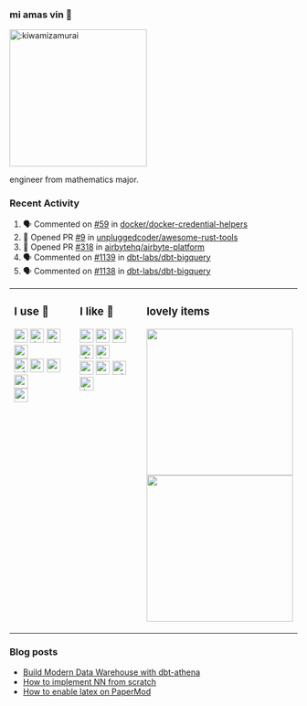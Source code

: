 ### mi amas vin 👋

<img width="240" src="https://count.getloli.com/get/@:kiwamizamurai?theme=rule34" alt=":kiwamizamurai" />

engineer from mathematics major.

### Recent Activity

<!--START_SECTION:activity-->
1. 🗣 Commented on [#59](https://github.com/docker/docker-credential-helpers/issues/59#issuecomment-2051089651) in [docker/docker-credential-helpers](https://github.com/docker/docker-credential-helpers)
2. 💪 Opened PR [#9](https://github.com/unpluggedcoder/awesome-rust-tools/pull/9) in [unpluggedcoder/awesome-rust-tools](https://github.com/unpluggedcoder/awesome-rust-tools)
3. 💪 Opened PR [#318](https://github.com/airbytehq/airbyte-platform/pull/318) in [airbytehq/airbyte-platform](https://github.com/airbytehq/airbyte-platform)
4. 🗣 Commented on [#1139](https://github.com/dbt-labs/dbt-bigquery/pull/1139#issuecomment-2024854051) in [dbt-labs/dbt-bigquery](https://github.com/dbt-labs/dbt-bigquery)
5. 🗣 Commented on [#1138](https://github.com/dbt-labs/dbt-bigquery/issues/1138#issuecomment-2020231483) in [dbt-labs/dbt-bigquery](https://github.com/dbt-labs/dbt-bigquery)
<!--END_SECTION:activity-->

<table><tr><td valign="top" width="33%">

### I use 👀
<!-- starts -->
<div>
  <img src="https://cdn.jsdelivr.net/npm/simple-icons@9.16.0/icons/python.svg" width=24 alt=":python" />
  <img src="https://cdn.jsdelivr.net/npm/simple-icons@9.16.0/icons/kubernetes.svg" width=24 alt=":kubernetes" />
  <img src="https://cdn.jsdelivr.net/npm/simple-icons@9.16.0/icons/dbt.svg" width=24 alt=":dbt" />
  <img src="https://cdn.jsdelivr.net/npm/simple-icons@9.16.0/icons/pydantic.svg" width=24 alt=":pydantic" />
  <br>
  <img src="https://cdn.jsdelivr.net/npm/simple-icons@9.16.0/icons/visualstudio.svg" width=24 alt=":visualstudio" />
  <img src="https://cdn.jsdelivr.net/npm/simple-icons@9.16.0/icons/googlecloud.svg" width=24 alt=":googlecloud" />
  <img src="https://cdn.jsdelivr.net/npm/simple-icons@9.16.0/icons/amazonaws.svg" width=24 alt=":amazonaws" />
  <img src="https://cdn.jsdelivr.net/npm/simple-icons@9.16.0/icons/terraform.svg" width=24 alt=":terraform" />
  <br>
  <img src="https://cdn.jsdelivr.net/npm/simple-icons@9.16.0/icons/notion.svg" width=24 alt=":notion" />
  </div>
<!-- ends -->
</td><td valign="top" width="34%">

### I like 👄
<!-- starts -->
<div>
  <img src="https://cdn.jsdelivr.net/npm/simple-icons@9.16.0/icons/proxmox.svg" width=24 alt=":proxmox" />
  <img src="https://cdn.jsdelivr.net/npm/simple-icons@9.16.0/icons/observable.svg" width=24 alt=":observable" />
  <img src="https://cdn.jsdelivr.net/npm/simple-icons@9.16.0/icons/ubiquiti.svg" width=24 alt=":ubiquiti" />
  <img src="https://cdn.jsdelivr.net/npm/simple-icons@9.16.0/icons/flutter.svg" width=24 alt=":flutter" />
  <img src="https://cdn.jsdelivr.net/npm/simple-icons@9.16.0/icons/latex.svg" width=24 alt=":latex" />
  <br>
  <img src="https://cdn.jsdelivr.net/npm/simple-icons@9.16.0/icons/raspberrypi.svg" width=24 alt=":raspberrypi" />
  <img src="https://cdn.jsdelivr.net/npm/simple-icons@9.16.0/icons/neovim.svg" width=24 alt=":neovim" />
  <img src="https://cdn.jsdelivr.net/npm/simple-icons@9.16.0/icons/cloudflare.svg" width=24 alt=":cloudflare" />
  <img src="https://cdn.jsdelivr.net/npm/simple-icons@9.16.0/icons/h3.svg" width=24 alt=":h3" />
</div>
<!-- ends -->
</td><td valign="top" width="33%">

### lovely items
<!-- starts -->
<a href="https://twitter.com/dailycraftkbd"> <img src="https://cdn.shopify.com/s/files/1/0576/3366/9317/products/8c23075b-08fe-4f9f-beb2-5006f205050a_base_resized_940x.jpg?v=1629955229" width="256"/> </a>
<a href="https://www.eizo.co.jp/"> <img src="https://upload.wikimedia.org/wikipedia/commons/thumb/4/4f/EIZO_Logo.svg/1200px-EIZO_Logo.svg.png" width="256"/> </a>
<!-- ends -->
</td></tr></table>


### Blog posts
<!-- BLOG-POST-LIST:START -->
- [Build Modern Data Warehouse with dbt-athena](https://kiwamizamurai.github.io/posts/2022-08-25/)
- [How to implement NN from scratch](https://kiwamizamurai.github.io/posts/2022-04-25/)
- [How to enable latex on PaperMod](https://kiwamizamurai.github.io/posts/2022-03-06/)
<!-- BLOG-POST-LIST:END -->

